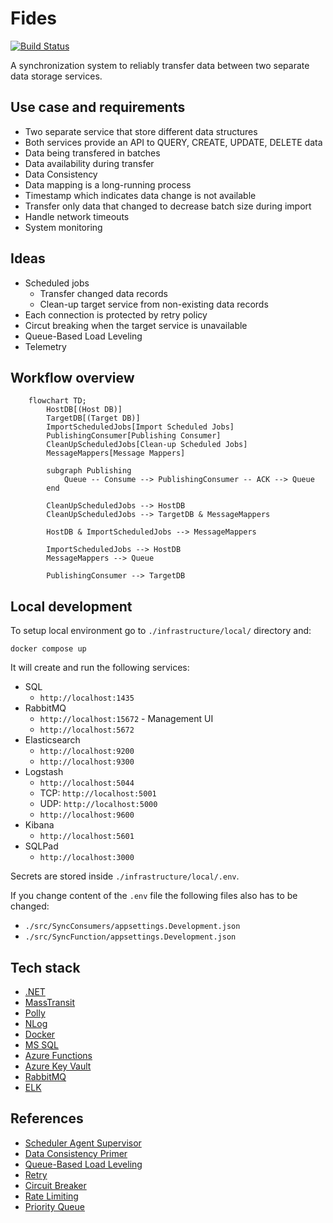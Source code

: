 # Fides

[![Build Status](https://dev.azure.com/djacho11/Fides/_apis/build/status/Build%20and%20Test?branchName=master)](https://dev.azure.com/djacho11/Fides/_build/latest?definitionId=2&branchName=master)

A synchronization system to reliably transfer data between two separate data storage services.

## Use case and requirements
- Two separate service that store different data structures
- Both services provide an API to QUERY, CREATE, UPDATE, DELETE data
- Data being transfered in batches
- Data availability during transfer
- Data Consistency
- Data mapping is a long-running process
- Timestamp which indicates data change is not available
- Transfer only data that changed to decrease batch size during import
- Handle network timeouts
- System monitoring

## Ideas
- Scheduled jobs
    - Transfer changed data records
    - Clean-up target service from non-existing data records
- Each connection is protected by retry policy
- Circut breaking when the target service is unavailable
- Queue-Based Load Leveling
- Telemetry

## Workflow overview
```mermaid
    flowchart TD;
        HostDB[(Host DB)]
        TargetDB[(Target DB)]
        ImportScheduledJobs[Import Scheduled Jobs]
        PublishingConsumer[Publishing Consumer]
        CleanUpScheduledJobs[Clean-up Scheduled Jobs]
        MessageMappers[Message Mappers]

        subgraph Publishing
            Queue -- Consume --> PublishingConsumer -- ACK --> Queue
        end

        CleanUpScheduledJobs --> HostDB
        CleanUpScheduledJobs --> TargetDB & MessageMappers

        HostDB & ImportScheduledJobs --> MessageMappers

        ImportScheduledJobs --> HostDB
        MessageMappers --> Queue
        
        PublishingConsumer --> TargetDB
```

## Local development
To setup local environment go to `./infrastructure/local/` directory and:
```
docker compose up
```

It will create and run the following services:
- SQL
    - `http://localhost:1435`
- RabbitMQ
    - `http://localhost:15672` - Management UI
    - `http://localhost:5672`
- Elasticsearch
    - `http://localhost:9200`
    - `http://localhost:9300`
- Logstash
    - `http://localhost:5044`
    - TCP: `http://localhost:5001`
    - UDP: `http://localhost:5000`
    - `http://localhost:9600`
- Kibana
    - `http://localhost:5601`
- SQLPad
    - `http://localhost:3000`

Secrets are stored inside `./infrastructure/local/.env`.

If you change content of the `.env` file the following files also has to be changed:
- `./src/SyncConsumers/appsettings.Development.json`
- `./src/SyncFunction/appsettings.Development.json`

## Tech stack
- [.NET](https://dotnet.microsoft.com/en-us/download)
- [MassTransit](https://masstransit-project.com)
- [Polly](https://github.com/App-vNext/Polly)
- [NLog](https://nlog-project.org)
- [Docker](https://www.docker.com)
- [MS SQL](https://hub.docker.com/_/microsoft-mssql-server)
- [Azure Functions](https://docs.microsoft.com/en-us/azure/azure-functions/)
- [Azure Key Vault](https://docs.microsoft.com/en-us/azure/key-vault/general/basic-concepts)
- [RabbitMQ](https://www.rabbitmq.com)
- [ELK](https://www.elastic.co/what-is/elk-stack)

## References
- [Scheduler Agent Supervisor](https://docs.microsoft.com/en-us/azure/architecture/patterns/scheduler-agent-supervisor)
- [Data Consistency Primer](https://docs.microsoft.com/en-us/previous-versions/msp-n-p/dn589800(v=pandp.10))
- [Queue-Based Load Leveling](https://docs.microsoft.com/en-us/azure/architecture/patterns/queue-based-load-leveling)
- [Retry](https://docs.microsoft.com/en-us/azure/architecture/patterns/retry)
- [Circuit Breaker](https://docs.microsoft.com/en-us/azure/architecture/patterns/circuit-breaker)
- [Rate Limiting](https://docs.microsoft.com/en-us/azure/architecture/patterns/rate-limiting-pattern)
- [Priority Queue](https://docs.microsoft.com/en-us/azure/architecture/patterns/priority-queue)

